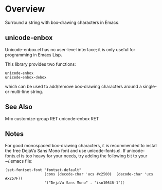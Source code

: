 Overview
========
Surround a string with box-drawing characters in Emacs.

unicode-enbox
-------------
Unicode-enbox.el has no user-level interface; it is only useful
for programming in Emacs Lisp.

This library provides two functions:

	unicode-enbox
	unicode-enbox-debox

which can be used to add/remove box-drawing characters around
a single- or multi-line string.

See Also
--------

M-x customize-group RET unicode-enbox RET

Notes
-----

For good monospaced box-drawing characters, it is recommended to
install the free DejaVu Sans Mono font and use unicode-fonts.el.
If unicode-fonts.el is too heavy for your needs, try adding the
following bit to your ~/.emacs file:

	(set-fontset-font "fontset-default"
	                  (cons (decode-char 'ucs #x2500)  (decode-char 'ucs #x257F))
	                  '("DejaVu Sans Mono" . "iso10646-1"))
